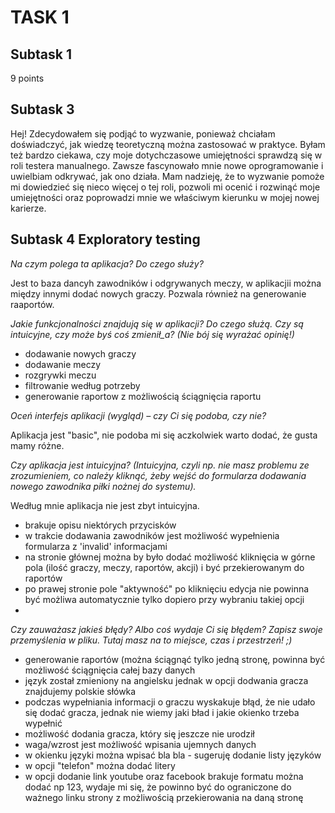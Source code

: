 # **TASK 1** 

## Subtask 1 

9 points 

## Subtask 3

Hej!
Zdecydowałem się podjąć to wyzwanie, ponieważ chciałam doświadczyć, jak wiedzę teoretyczną można zastosować w praktyce. Byłam też bardzo ciekawa, czy moje dotychczasowe umiejętności sprawdzą się w roli testera manualnego. Zawsze fascynowało mnie nowe oprogramowanie i uwielbiam odkrywać, jak ono działa. Mam nadzieję, że to wyzwanie pomoże mi dowiedzieć się nieco więcej o tej roli, pozwoli mi ocenić i rozwinąć moje umiejętności oraz poprowadzi mnie we właściwym kierunku w mojej nowej karierze.

## Subtask 4 Exploratory testing

*Na czym polega ta aplikacja? Do czego służy?*

Jest to baza dancyh zawodników i odgrywanych meczy, w aplikacjii można między innymi dodać nowych graczy. Pozwala również na generowanie raaportów.

*Jakie funkcjonalności znajdują się w aplikacji? Do czego służą. Czy są intuicyjne, czy może byś coś zmienił_a? (Nie bój się wyrażać opinię!)*

- dodawanie nowych graczy
- dodawanie meczy
- rozgrywki meczu
- filtrowanie według potrzeby
- generowanie raportow z możliwością ściągnięcia raportu 
  
*Oceń interfejs aplikacji (wygląd) – czy Ci się podoba, czy nie?*

Aplikacja jest "basic", nie podoba mi się aczkolwiek warto dodać, że gusta mamy różne.

*Czy aplikacja jest intuicyjna? (Intuicyjna, czyli np. nie masz problemu ze zrozumieniem, co należy kliknąć, żeby wejść do formularza dodawania nowego zawodnika piłki nożnej do systemu).*

Według mnie aplikacja nie jest zbyt intuicyjna.

- brakuje opisu niektórych przycisków 
- w trakcie dodawania zawodników jest możliwość wypełnienia formularza z 'invalid' informacjami
- na stronie głównej można by było dodać możliwość kliknięcia w górne pola (ilość graczy, meczy, raportów, akcji) i być przekierowanym do raportów
- po prawej stronie pole "aktywność" po kliknięciu edycja nie powinna być możliwa automatycznie tylko dopiero przy wybraniu takiej opcji
- 

*Czy zauważasz jakieś błędy? Albo coś wydaje Ci się błędem? Zapisz swoje przemyślenia w pliku. Tutaj masz na to miejsce, czas i przestrzeń! ;)*

- generowanie raportów (można ściągnąć tylko jedną stronę, powinna być możliwość ściągnięcia całej bazy danych
- język został zmieniony na angielsku jednak w opcji dodwania gracza znajdujemy polskie słówka
- podczas wypełniania informacji o graczu wyskakuje błąd, że nie udało się dodać gracza, jednak nie wiemy jaki bład i jakie okienko trzeba wypełnić
- możliwość dodania gracza, który się jeszcze nie urodził
- waga/wzrost jest możliwość wpisania ujemnych danych 
- w okienku języki można wpisać bla bla - sugeruję dodanie listy języków
- w opcji "telefon" można dodać litery
- w opcji dodanie link youtube oraz facebook brakuje formatu można dodać np 123, wydaje mi się, że powinno być do ograniczone do ważnego linku strony z możliwością przekierowania na daną stronę





